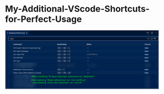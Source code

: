# My-Additional-VScode-Shortcuts-for-Perfect-Usage
![image](MyVScodeShortCutsOnTopOfEclipseKeymap.png)
